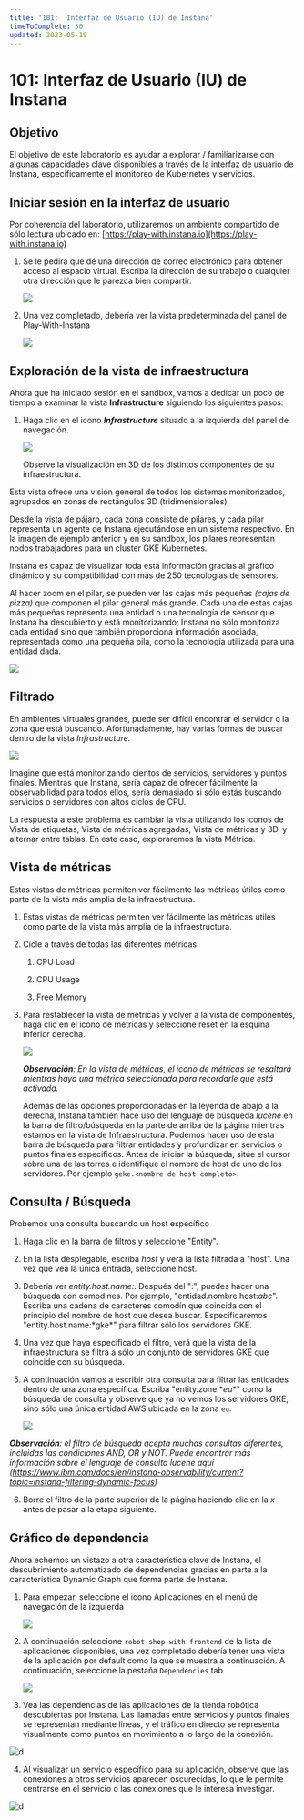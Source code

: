 ```yaml
---
title: '101:  Interfaz de Usuario (IU) de Instana'
timeToComplete: 30
updated: 2023-05-19
---
```


# 101: Interfaz de Usuario (IU) de Instana

## Objetivo

El objetivo de este laboratorio es ayudar a explorar / familiarizarse con algunas capacidades clave disponibles a través de la interfaz de usuario de Instana, específicamente el monitoreo de Kubernetes y servicios.

## Iniciar sesión en la interfaz de usuario

Por coherencia del laboratorio, utilizaremos un ambiente compartido de sólo lectura ubicado en: [https://play-with.instana.io](https://play-with.instana.io)

1. Se le pedirá que dé una dirección de correo electrónico para obtener acceso al espacio virtual. Escriba la dirección de su trabajo o cualquier otra dirección que le parezca bien compartir.

   ![](./images/101/image-001-signup.png)

2. Una vez completado, debería ver la vista predeterminada del panel de Play-With-Instana

   ![](./images/101/image-002-dashboard.png)

## Exploración de la vista de infraestructura

Ahora que ha iniciado sesión en el sandbox, vamos a dedicar un poco de tiempo a examinar la vista **Infrastructure** siguiendo los siguientes pasos:

1. Haga clic en el icono _**Infrastructure**_ situado a la izquierda del panel de navegación.

   ![](./images/101/image-004-explore-infra.png)

   Observe la visualización en 3D de los distintos componentes de su infraestructura.

Esta vista ofrece una visión general de todos los sistemas monitorizados, agrupados en zonas de rectángulos 3D (tridimensionales)

Desde la vista de pájaro, cada zona consiste de pilares, y cada pilar representa un agente de Instana ejecutándose en un sistema respectivo.
En la imagen de ejemplo anterior y en su sandbox, los pilares representan nodos trabajadores para un cluster GKE Kubernetes.

Instana es capaz de visualizar toda esta información gracias al gráfico dinámico y su compatibilidad con más de 250 tecnologías de sensores.

Al hacer zoom en el pilar, se pueden ver las cajas más pequeñas _(cajas de pizza)_ que componen el pilar general más grande. Cada una de estas cajas más pequeñas representa una entidad o una tecnología de sensor que Instana ha descubierto y está monitorizando; Instana no sólo monitoriza cada entidad sino que también proporciona información asociada, representada como una pequeña pila, como la tecnología utilizada para una entidad dada.

![](./images/101/image-008-stack.png)

## Filtrado

En ambientes virtuales grandes, puede ser difícil encontrar el servidor o la zona que está buscando. Afortunadamente, hay varias formas de buscar dentro de la vista _Infrastructure_.

![](./images/101/image-005-filter.jpg)

Imagine que está monitorizando cientos de servicios, servidores y puntos finales. Mientras que Instana, sería capaz de ofrecer fácilmente la observabilidad para todos ellos, sería demasiado si sólo estás buscando servicios o servidores con altos ciclos de CPU.

La respuesta a este problema es cambiar la vista utilizando los iconos de Vista de etiquetas, Vista de métricas agregadas, Vista de métricas y 3D, y alternar entre tablas. En este caso, exploraremos la vista Métrica.

## Vista de métricas

Estas vistas de métricas permiten ver fácilmente las métricas útiles como parte de la vista más amplia de la infraestructura.

1.  Estas vistas de métricas permiten ver fácilmente las métricas útiles como parte de la vista más amplia de la infraestructura.

2.  Cicle a través de todas las diferentes métricas

    1. CPU Load

    2. CPU Usage

    3. Free Memory

3.  Para restablecer la vista de métricas y volver a la vista de componentes, haga clic en el icono de métricas y seleccione reset en la esquina inferior derecha.

    ![](./images/101/image-006-metrics.gif)

    _**Observación**: En la vista de métricas, el icono de métricas se resaltará mientras haya una métrica seleccionada para recordarle que está activada._

    Además de las opciones proporcionadas en la leyenda de abajo a la derecha, Instana también hace uso del lenguaje de búsqueda _lucene_ en la barra de filtro/búsqueda en la parte de arriba de la página mientras estamos en la vista de Infraestructura. Podemos hacer uso de esta barra de búsqueda para filtrar entidades y profundizar en servicios o puntos finales específicos. Antes de iniciar la búsqueda, sitúe el cursor sobre una de las torres e identifique el nombre de host de uno de los servidores. Por ejemplo `geke.<nombre de host completo>`.

## Consulta / Búsqueda

Probemos una consulta buscando un host específico

1.  Haga clic en la barra de filtros y seleccione "Entity".

2.  En la lista desplegable, escriba _host_ y verá la lista filtrada a "host". Una vez que vea la única entrada, seleccione host.

3.  Debería ver _entity.host.name:_. Después del ":", puedes hacer una búsqueda con comodines. Por ejemplo, "entidad.nombre.host:_abc_". Escriba una cadena de caracteres comodín que coincida con el principio del nombre de host que desea buscar. Especificaremos "entity.host.name:\*gke\*" para filtrar sólo los servidores GKE.

4.  Una vez que haya especificado el filtro, verá que la vista de la infraestructura se filtra a sólo un conjunto de servidores GKE que coincide con su búsqueda.

5.  A continuación vamos a escribir otra consulta para filtrar las entidades dentro de una zona específica. Escriba "entity.zone:\*_eu_\*" como la búsqueda de consulta y observe que ya no vemos los servidores GKE, sino sólo una única entidad AWS ubicada en la zona `eu`.

    ![](./images/101/image-007-query.png)

_**Observación**: el filtro de búsqueda acepta muchas consultas diferentes, incluidas las condiciones AND, OR y NOT. Puede encontrar más información sobre el lenguaje de consulta lucene aquí (https://www.ibm.com/docs/en/instana-observability/current?topic=instana-filtering-dynamic-focus)_

6.  Borre el filtro de la parte superior de la página haciendo clic en la _x_ antes de pasar a la etapa siguiente.

## Gráfico de dependencia

Ahora echemos un vistazo a otra característica clave de Instana, el descubrimiento automatizado de dependencias gracias en parte a la característica Dynamic Graph que forma parte de Instana.

1.  Para empezar, seleccione el icono Aplicaciones en el menú de navegación de la izquierda

    ![](./images/101/image-011-app-menu.png)

2.  A continuación seleccione `robot-shop with frontend` de la lista de aplicaciones disponibles, una vez completado debería tener una vista de la aplicación por default como la que se muestra a continuación. A continuación, seleccione la pestaña `Dependencies` tab

    ![](./images/101/image-012-dep-menu.png)

3.  Vea las dependencias de las aplicaciones de la tienda robótica descubiertas por Instana. Las llamadas entre servicios y puntos finales se representan mediante líneas, y el tráfico en directo se representa visualmente como puntos en movimiento a lo largo de la conexión.

<QuizAlert text="Hay una pregunta de prueba relacionada con las dependencias." /> ![d](./images/101/image-013-dep-tab.png)

4.  Al visualizar un servicio específico para su aplicación, observe que las conexiones a otros servicios aparecen oscurecidas, lo que le permite centrarse en el servicio o las conexiones que le interesa investigar.

<QuizAlert text="Hay una pregunta de prueba relacionada con las dependencias." /> ![d](./images/101/image-014-dep-highlight.png)
